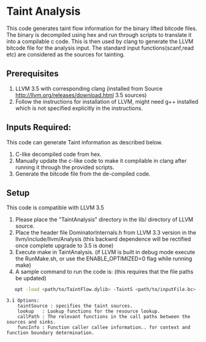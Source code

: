 Taint Analysis
======
This code generates taint flow information for the binary lifted bitcode files. The binary is decompiled using hex and run through scripts to translate it into a compilable c code. This is then used by clang to generate the LLVM bitcode file for the analysis input. The standard input functions(scanf,read etc) are considered as the sources for tainting.

Prerequisites
------
1. LLVM 3.5 with corresponding clang (installed from Source http://llvm.org/releases/download.html 3.5 sources)
2. Follow the instructions for installation of LLVM, might need g++ installed which is not specified explicitly in the instructions. 

Inputs Required:
------
This code can generate Taint information as described below. 
1. C-like decompiled code from hex.
2. Manually update the c-like code to make it compilable in clang after running it through the provided scripts.
3. Generate the bitcode file from the de-compiled code. 

Setup
-----
This code is compatible with LLVM 3.5

1. Please place the "TaintAnalysis" directory in the lib/ directory of LLVM source.
2. Place the header file DominatorInternals.h from LLVM 3.3 version in the llvm/include/llvm/Analysis (this backwrd dependence will be rectified once complete upgrade to 3.5 is done)
3. Execute make in TaintAnalysis. (if LLVM is built in debug mode execute the RunMake.sh, or use the ENABLE_OPTIMIZED=0 flag while running make)
4. A sample command to run the code is: (this requires that the file paths be updated)
```sh
   opt -load <path/to/TaintFlow.dylib> -TaintS <path/to/inputFile.bc> -callPath=CallPath.txt -taintSource=sourcefile.txt -lookup=lookupfile.txt -stats
```
	3.1 Options:
		taintSource : specifies the taint sources.
		lookup   : Lookup functions for the resource lookup.
		callPath : The relevant functions in the call paths between the sources and sinks.
		funcInfo : Function caller callee information.. for context and function boundary determination.

